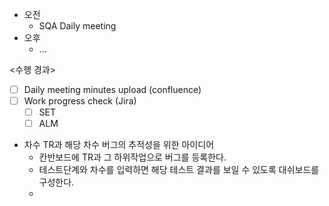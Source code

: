 - 오전
	- SQA Daily meeting
- 오후
	- ...

<수행 경과>
- [ ] Daily meeting minutes upload (confluence)
- [ ] Work progress check (Jira)
	- [ ] SET
	- [ ] ALM

- 차수 TR과 해당 차수 버그의 추적성을 위한 아이디어
	- 칸반보드에 TR과 그 하위작업으로 버그를 등록한다.
	- 테스트단계와 차수를 입력하면 해당 테스트 결과를 보일 수 있도록 대쉬보드를 구성한다.
	- 